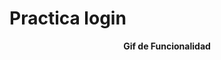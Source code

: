 # Practica login
<p align="center">
  <b>Gif de Funcionalidad</b>
</p>
<p align="center">
  <img src="https://raw.githubusercontent.com/DAMA2022UNICAES/react-weather-app/KerimHernandez/funcionamientoApp.gif?token=GHSAT0AAAAAABXASYLQXNRORDPDMBQ3CC3CYXRZDGQ" alt=""/>
</p>
